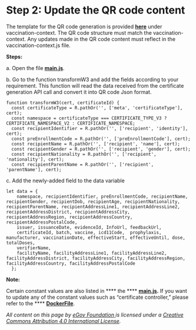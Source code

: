 # Step 2: Update the QR code content

The template for the QR code generation is provided [**here**](https://github.com/egovernments/DIVOC/blob/main/vaccination-context/vaccination-context.js) under vaccination-context. The QR code structure must match the vaccination-context. Any updates made in the QR code content must reflect in the vaccination-context.js file.

**Steps:**

a. Open the file [**main.js**](https://github.com/egovernments/DIVOC/blob/main/backend/certificate\_signer/main.js).

b. Go to the function transformW3 and add the fields according to your requirement. This function will read the data received from the certificate generation API call and convert it into QR code Json format.

```
function transformW3(cert, certificateId) {
  const certificateType = R.pathOr('', ['meta', 'certificateType'], cert);
  const namespace = certificateType === CERTIFICATE_TYPE_V3 ? CERTIFICATE_NAMESPACE_V2 : CERTIFICATE_NAMESPACE;
  const recipientIdentifier = R.pathOr('', ['recipient', 'identity'], cert);
  const preEnrollmentCode = R.pathOr('', ['preEnrollmentCode'], cert);
  const recipientName = R.pathOr('', ['recipient', 'name'], cert);
  const recipientGender = R.pathOr('', ['recipient', 'gender'], cert);
  const recipientNationality = R.pathOr('', ['recipient', 'nationality'], cert);
  const recipientParentName = R.pathOr('', ['recipient', 'parentName'], cert);
```

c. Add the newly-added field to the data variable

```
let data = {
    namespace, recipientIdentifier, preEnrollmentCode, recipientName, recipientGender, recipientDob, recipientAge, recipientNationality, recipientParentName, recipientAddressLine1, recipientAddressLine2, recipientAddressDistrict, recipientAddressCity, recipientAddressRegion, recipientAddressCountry, recipientAddressPostalCode,
    issuer, issuanceDate, evidenceId, InfoUrl, feedbackUrl,
    certificateId, batch, vaccine, icd11Code,  prophylaxis, manufacturer, vaccinationDate, effectiveStart, effectiveUntil, dose, totalDoses,
    verifierName,
    facilityName, facilityAddressLine1, facilityAddressLine2, facilityAddressDistrict, facilityAddressCity, facilityAddressRegion, facilityAddressCountry, facilityAddressPostalCode
  };
```

**Note:**&#x20;

Certain constant values are also listed in **** the **** [**main.js**](https://github.com/egovernments/DIVOC/blob/main/backend/certificate\_signer/main.js)**.** If you want to update any of the constant values such as “certificate controller,” please refer to the **** [**DockerFile**](https://github.com/egovernments/DIVOC/blob/main/backend/certificate\_signer/Dockerfile).



_All content on this page by_ [_eGov Foundation_ ](https://egov.org.in)_is licensed under a_ [_Creative Commons Attribution 4.0 International License_](http://creativecommons.org/licenses/by/4.0/)_._
